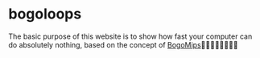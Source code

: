 # bogoloops
The basic purpose of this website is to show how fast your computer can do absolutely nothing, based on the concept of [BogoMips](https://en.wikipedia.org/wiki/BogoMips)🤔🤔🤔🤔🤔🤔🤔🤔
